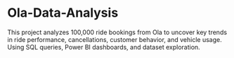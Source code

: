 # Ola-Data-Analysis
This project analyzes 100,000 ride bookings from Ola to uncover key trends in ride performance, cancellations, customer behavior, and vehicle usage. Using SQL queries, Power BI dashboards, and dataset exploration.
